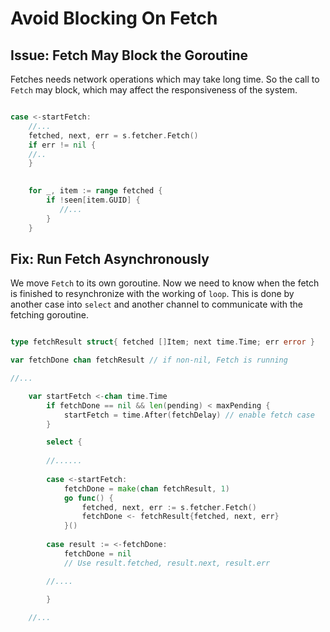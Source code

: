 # Avoid Blocking On Fetch

## Issue: Fetch May Block the Goroutine

Fetches needs network operations which may take long time. So
the call to `Fetch` may block, which may affect the responsiveness
of the system.

```go

case <-startFetch:
    //...
    fetched, next, err = s.fetcher.Fetch()
    if err != nil {
    //..
    }

    
    for _, item := range fetched {
        if !seen[item.GUID] {
           //...     
        }
    }

```

## Fix: Run Fetch Asynchronously

We move `Fetch` to its own goroutine. Now we need to know when the fetch is
finished to resynchronize with the working of `loop`. This is done by another
case into `select` and another channel to communicate with the fetching
goroutine.

```go

type fetchResult struct{ fetched []Item; next time.Time; err error }

var fetchDone chan fetchResult // if non-nil, Fetch is running

//...

    var startFetch <-chan time.Time
        if fetchDone == nil && len(pending) < maxPending {
            startFetch = time.After(fetchDelay) // enable fetch case
        }

        select {
        
        //......
        
        case <-startFetch:
            fetchDone = make(chan fetchResult, 1)
            go func() {
                fetched, next, err := s.fetcher.Fetch()
                fetchDone <- fetchResult{fetched, next, err}
            }()
        
        case result := <-fetchDone:
            fetchDone = nil
            // Use result.fetched, result.next, result.err

        //....

        }
    
    //...


```

